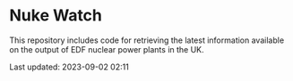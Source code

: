 # Nuke Watch

This repository includes code for retrieving the latest information available on the output of EDF nuclear power plants in the UK.

Last updated: 2023-09-02 02:11
